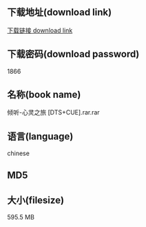 ## 下载地址(download link)
[下载链接 download link](https://voluble-croquembouche-d321dc.netlify.app/?s=%E5%80%BE%E5%90%AC-%E5%BF%83%E7%81%B5%E4%B9%8B%E6%97%85+%5BDTS%2BCUE%5D.rar)

## 下载密码(download password)
1866

## 名称(book name)
倾听-心灵之旅 [DTS+CUE].rar.rar

## 语言(language)
chinese

## MD5


## 大小(filesize)
595.5 MB
